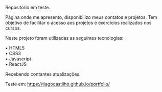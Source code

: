 Repositório em teste.

Página onde me apresento, disponibilizo meus contatos e projetos. Tem objetivo de facilitar o acesso aos projetos e exercícios realizados nos cursos.

Neste projeto foram utilizadas as seguintes tecnologias:

• HTML5 <br/>
• CSS3 <br/>
• Javascript <br/>
• ReactJS <br/>

Recebendo contantes atualizações.

Teste em: https://tiagocastilho.github.io/portfolio/
